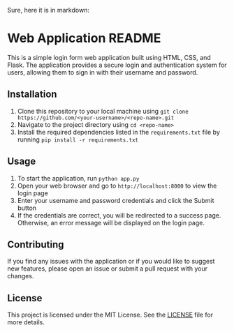 Sure, here it is in markdown:

# Web Application README

This is a simple login form web application built using HTML, CSS, and Flask. The application provides a secure login and authentication system for users, allowing them to sign in with their username and password.

## Installation

1. Clone this repository to your local machine using `git clone https://github.com/<your-username>/<repo-name>.git`
2. Navigate to the project directory using `cd <repo-name>`
3. Install the required dependencies listed in the `requirements.txt` file by running `pip install -r requirements.txt`

## Usage

1. To start the application, run `python app.py`
2. Open your web browser and go to `http://localhost:8000` to view the login page
3. Enter your username and password credentials and click the Submit button
4. If the credentials are correct, you will be redirected to a success page. Otherwise, an error message will be displayed on the login page.

## Contributing

If you find any issues with the application or if you would like to suggest new features, please open an issue or submit a pull request with your changes.

## License

This project is licensed under the MIT License. See the [LICENSE](https://github.com/<your-username>/<repo-name>/blob/master/LICENSE) file for more details.